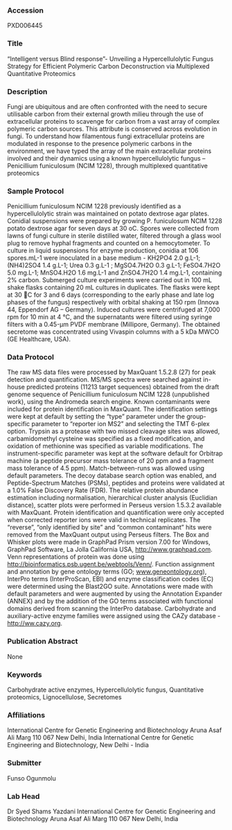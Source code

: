### Accession
PXD006445

### Title
“Intelligent versus Blind response”- Unveiling a Hypercellulolytic Fungus Strategy for Efficient Polymeric Carbon Deconstruction via Multiplexed Quantitative Proteomics

### Description
Fungi are ubiquitous and are often confronted with the need to secure utilisable carbon from their external growth milieu through the use of extracellular proteins to scavenge for carbon from a vast array of complex polymeric carbon sources. This attribute is conserved across evolution in fungi. To understand how filamentous fungi extracellular proteins are modulated in response to the presence polymeric carbons in the environment, we have typed the array of the main extracellular proteins involved and their dynamics using a known hypercellulolytic fungus – Penicillium funiculosum (NCIM 1228), through multiplexed quantitative proteomics

### Sample Protocol
Penicillium funiculosum NCIM 1228 previously identified as a hypercellulolytic strain was maintained on potato dextrose agar plates. Conidial suspensions were prepared by growing P. funiculosum NCIM 1228 potato dextrose agar for seven days at 30 oC. Spores were collected from lawns of fungi culture in sterile distilled water, filtered through a glass wool plug to remove hyphal fragments and counted on a hemocytometer. To culture in liquid suspensions for enzyme production, conidia at 106 spores.mL-1 were inoculated in a base medium - KH2PO4 2.0 g.L-1;  (NH4)2SO4 1.4 g.L-1; Urea 0.3 g.L-1 ; MgSO4.7H2O 0.3 g.L-1; FeSO4.7H2O 5.0 mg.L-1; MnSO4.H2O 1.6 mg.L-1 and ZnSO4.7H2O 1.4 mg.L-1, containing 2% carbon.  Submerged culture experiments were carried out in 100 mL shake flasks containing 20 mL cultures in duplicates. The flasks were kept at 30 C for 3 and 6 days (corresponding to the early phase and late log phases of the fungus) respectively with orbital shaking at 150 rpm (Innova 44, Eppendorf AG – Germany). Induced cultures were centrifuged at 7,000 rpm for 10 min at 4 °C, and the supernatants were filtered using syringe filters with a 0.45-μm PVDF membrane (Millipore, Germany). The obtained secretome was concentrated using Vivaspin columns with a 5 kDa MWCO (GE Healthcare, USA).

### Data Protocol
The raw MS data files were processed by MaxQuant 1.5.2.8 (27) for peak detection and quantification. MS/MS spectra were searched against in-house predicted proteins (11213 target sequences) obtained from the draft genome sequence of Penicillium funiculosum NCIM 1228 (unpublished work), using the Andromeda search engine. Known contaminants were included for protein identification in MaxQuant. The identification settings were kept at default by setting the “type” parameter under the group-specific parameter to “reporter ion MS2” and selecting the TMT 6-plex option. Trypsin as a protease with two missed cleavage sites was allowed, carbamidomethyl cysteine was specified as a fixed modification, and oxidation of methionine was specified as variable modifications. The instrument-specific parameter was kept at the software default for Orbitrap machine (a peptide precursor mass tolerance of 20 ppm and a fragment mass tolerance of 4.5 ppm). Match-between-runs was allowed using default parameters. The decoy database search option was enabled, and Peptide-Spectrum Matches (PSMs), peptides and proteins were validated at a 1.0% False Discovery Rate (FDR).  The relative protein abundance estimation including normalisation, hierarchical cluster analysis (Euclidian distance), scatter plots were performed in Perseus version 1.5.3.2 available with MaxQuant. Protein identification and quantification were only accepted when corrected reporter ions were valid in technical replicates. The “reverse”, “only identified by site” and “common contaminant” hits were removed from the MaxQuant output using Perseus filters. The Box and Whisker plots were made in GraphPad Prism version 7.00 for Windows, GraphPad Software, La Jolla California USA, http://www.graphpad.com. Venn representations of protein was done using http://bioinformatics.psb.ugent.be/webtools/Venn/. Function assignment and annotation by gene ontology terms (GO; www.geneontology.org), InterPro terms (InterProScan, EBI) and enzyme classification codes (EC) were determined using the Blast2GO suite. Annotations were made with default parameters and were augmented by using the Annotation Expander (ANNEX) and by the addition of the GO terms associated with functional domains derived from scanning the InterPro database. Carbohydrate and auxiliary-active enzyme families were assigned using the CAZy database - http://ww.cazy.org.

### Publication Abstract
None

### Keywords
Carbohydrate active enzymes, Hypercellulolytic fungus, Quantitative proteomics, Lignocellulose, Secretomes

### Affiliations
International Centre for Genetic Engineering and Biotechnology Aruna Asaf Ali Marg 110 067 New Delhi, India
International Centre for Genetic Engineering and Biotechnology, New Delhi - India

### Submitter
Funso Ogunmolu

### Lab Head
Dr Syed Shams Yazdani
International Centre for Genetic Engineering and Biotechnology Aruna Asaf Ali Marg 110 067 New Delhi, India



